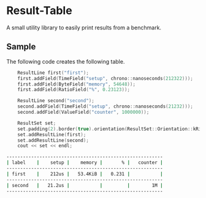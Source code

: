 Result-Table
============

A small utility library to easily print results from a benchmark.

Sample
------

The following code creates the following table.

```c++
    ResultLine first("first");
    first.addField(TimeField("setup", chrono::nanoseconds(212322)));
    first.addField(ByteField("memory", 54648));
    first.addField(RatioField("%", 0.23123));

    ResultLine second("second");
    second.addField(TimeField("setup", chrono::nanoseconds(21232)));
    second.addField(ValueField("counter", 1000000));

    ResultSet set;
    set.padding(2).border(true).orientation(ResultSet::Orientation::kRight);
    set.addResultLine(first);
    set.addResultLine(second);
    cout << set << endl;
```

```bash
---------------------------------------------------------
| label    |    setup |    memory |       % |   counter | 
---------------------------------------------------------
| first    |    212us |   53.4KiB |   0.231 |           | 
---------------------------------------------------------
| second   |   21.2us |           |         |        1M | 
---------------------------------------------------------
```